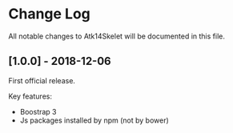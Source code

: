 # Change Log
All notable changes to Atk14Skelet will be documented in this file.

## [1.0.0] - 2018-12-06

First official release.

Key features:

- Boostrap 3
- Js packages installed by npm (not by bower)


